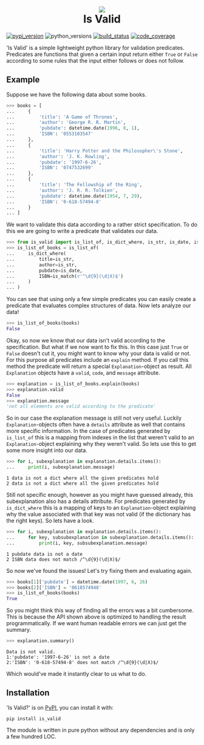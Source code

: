<h1 align="center">
    <img src="https://raw.githubusercontent.com/Daanvdk/is_valid/master/logo.png" /><br />
    Is Valid
</h1>

[![pypi_version](
    https://img.shields.io/pypi/v/is_valid.svg
)](https://pypi.python.org/pypi/is_valid)
![python_versions](
    https://img.shields.io/pypi/pyversions/is-valid.svg
)
[![build_status](
    https://img.shields.io/travis/Daanvdk/is_valid.svg
)](https://travis-ci.org/Daanvdk/is_valid)
[![code_coverage](
    https://img.shields.io/codecov/c/github/Daanvdk/is_valid.svg
)](https://codecov.io/gh/Daanvdk/is_valid)

'Is Valid' is a simple lightweight python library for validation predicates.
Predicates are functions that given a certain input return either `True` or
`False` according to some rules that the input either follows or does not
follow.

## Example
Suppose we have the following data about some books.
```python
>>> books = [
...     {
...         'title': 'A Game of Thrones',
...         'author': 'George R. R. Martin',
...         'pubdate': datetime.date(1996, 8, 1),
...         'ISBN': '0553103547'
...     },
...     {
...         'title': 'Harry Potter and the Philosopher\'s Stone',
...         'author': 'J. K. Rowling',
...         'pubdate': '1997-6-26',
...         'ISBN': '0747532699'
...     },
...     {
...         'title': 'The Fellowship of the Ring',
...         'author': 'J. R. R. Tolkien',
...         'pubdate': datetime.date(1954, 7, 29),
...         'ISBN': '0-618-57494-8'
...     }
... ]
```
We want to validate this data according to a rather strict specification.
To do this we are going to write a predicate that validates our data.
```python
>>> from is_valid import is_list_of, is_dict_where, is_str, is_date, is_match
>>> is_list_of_books = is_list_of(
...     is_dict_where(
...         title=is_str,
...         author=is_str,
...         pubdate=is_date,
...         ISBN=is_match(r'^\d{9}(\d|X)$')
...     )
... )
```
You can see that using only a few simple predicates you can easily create a
predicate that evaluates complex structures of data. Now lets analyze our data!
```python
>>> is_list_of_books(books)
False
```
Okay, so now we know that our data isn't valid according to the specification.
But what if we now want to fix this. In this case just `True` or `False`
doesn't cut it, you might want to know why your data is valid or not. For this
purpose all predicates include an `explain` method. If you call this method the
predicate will return a special `Explanation`-object as result. All
`Explanation` objects have a `valid`, `code`, and `message` attribute.
```python
>>> explanation = is_list_of_books.explain(books)
>>> explanation.valid
False
>>> explanation.message
'not all elements are valid according to the predicate'
```
So in our case the explanation message is still not very useful. Luckily
`Explanation`-objects often have a `details` attribute as well that contains
more specific information. In the case of predicates generated by `is_list_of`
this is a mapping from indexes in the list that weren't valid to an
`Explanation`-object explaining why they weren't valid. So lets use this to
get some more insight into our data.
```python
>>> for i, subexplanation in explanation.details.items():
...     print(i, subexplanation.message)
```
```
1 data is not a dict where all the given predicates hold
2 data is not a dict where all the given predicates hold
```
Still not specific enough, however as you might have guessed already, this
subexplanation also has a details attribute. For predicates generated by 
`is_dict_where` this is a mapping of keys to an `Explanation`-object explaining
why the value associated with that key was not valid (if the dictionary has
the right keys). So lets have a look.
```python
>>> for i, subexplanation in explanation.details.items():
...     for key, subsubexplanation in subexplanation.details.items():
...         print(i, key, subsubexplanation.message)
```
```
1 pubdate data is not a date
2 ISBN data does not match /^\d{9}(\d|X)$/
```
So now we've found the issues! Let's try fixing them and evaluating again.
```python
>>> books[1]['pubdate'] = datetime.date(1997, 6, 26)
>>> books[2]['ISBN'] = '0618574948'
>>> is_list_of_books(books)
True
```

So you might think this way of finding all the errors was a bit cumbersome.
This is because the API shown above is optimized to handling the result
programmatically. If we want human readable errors we can just get the summary.
```python
>>> explanation.summary()
```
```
Data is not valid.
1:'pubdate': '1997-6-26' is not a date
2:'ISBN': '0-618-57494-8' does not match /^\d{9}(\d|X)$/
```
Which would've made it instantly clear to us what to do.

## Installation
'Is Valid?' is on [PyPI](https://pypi.python.org/pypi/is-valid), you can
install it with:
```
pip install is_valid
```
The module is written in pure python without any dependencies and is only a few
hundred LOC.
